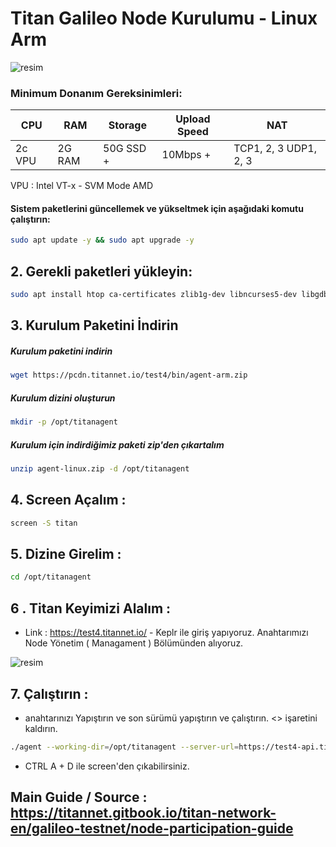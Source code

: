 # Titan Galileo Node Kurulumu - Linux Arm

![resim](https://github.com/user-attachments/assets/4c227290-b685-40f1-ae70-fe8524f85e3a)

### Minimum Donanım Gereksinimleri:

| CPU      | RAM     | Storage   | Upload Speed | NAT                |
|----------|---------|-----------|--------------|--------------------|
| 2c VPU   | 2G RAM  | 50G SSD + | 10Mbps +     | TCP1, 2, 3 UDP1, 2, 3 |

VPU : Intel VT-x - SVM Mode AMD


#### Sistem paketlerini güncellemek ve yükseltmek için aşağıdaki komutu çalıştırın:

```bash
sudo apt update -y && sudo apt upgrade -y
```
## 2. Gerekli paketleri yükleyin:

```bash
sudo apt install htop ca-certificates zlib1g-dev libncurses5-dev libgdbm-dev libnss3-dev tmux iptables curl nvme-cli git wget make jq libleveldb-dev build-essential pkg-config ncdu tar clang bsdmainutils lsb-release libssl-dev libreadline-dev libffi-dev jq gcc screen unzip lz4 -y
```

## 3. Kurulum Paketini İndirin

##### Kurulum paketini indirin

```bash
wget https://pcdn.titannet.io/test4/bin/agent-arm.zip
```

##### Kurulum dizini oluşturun

```bash
mkdir -p /opt/titanagent
```
##### Kurulum için indirdiğimiz paketi zip'den çıkartalım

```bash
unzip agent-linux.zip -d /opt/titanagent
```

## 4. Screen Açalım : 

```bash
screen -S titan

```
## 5. Dizine Girelim : 

```bash
cd /opt/titanagent
```

## 6 . Titan Keyimizi Alalım : 

- Link : https://test4.titannet.io/ - Keplr ile giriş yapıyoruz. Anahtarımızı Node Yönetim ( Managament )  Bölümünden alıyoruz.

![resim](https://github.com/user-attachments/assets/1e2864ef-ba38-43a1-800d-37093b3b5f73)

## 7. Çalıştırın : 

- anahtarınızı Yapıştırın ve son sürümü yapıştırın ve çalıştırın. <> işaretini kaldırın.

```bash
./agent --working-dir=/opt/titanagent --server-url=https://test4-api.titannet.io --key=<your-key>
```

- CTRL A + D ile screen'den çıkabilirsiniz.

## Main Guide / Source : https://titannet.gitbook.io/titan-network-en/galileo-testnet/node-participation-guide
